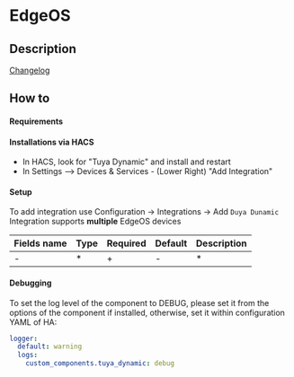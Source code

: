 # EdgeOS

## Description

[Changelog](https://github.com/elad-bar/ha-tuya-dynamic/blob/master/CHANGELOG.md)

## How to

#### Requirements


#### Installations via HACS
- In HACS, look for "Tuya Dynamic" and install and restart
- In Settings  --> Devices & Services - (Lower Right) "Add Integration"

#### Setup

To add integration use Configuration -> Integrations -> Add `Duya Dunamic`
Integration supports **multiple** EdgeOS devices

| Fields name | Type | Required | Default | Description |
|-------------|------|----------|---------|-------------|
| -           | *    | +        | -       | *           |

#### Debugging

To set the log level of the component to DEBUG, please set it from the options of the component if installed, otherwise, set it within configuration YAML of HA:

```yaml
logger:
  default: warning
  logs:
    custom_components.tuya_dynamic: debug
```

